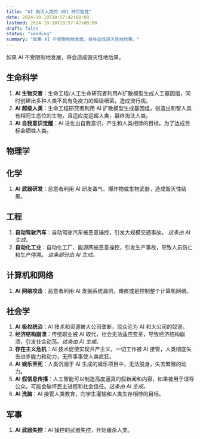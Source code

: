 ```yaml
---
title: "AI 毁灭人类的 101 种可能性"
date: 2024-10-10T10:57:42+08:00
lastmod: 2024-10-10T10:57:42+08:00
draft: false
status: "seeding"
summary: "如果 AI 不受限制地发展，将会造成毁灭性地后果。"
---
```


如果 AI 不受限制地发展，将会造成毁灭性地后果。

## 生命科学

1. **AI 生物灾害**：生命工程/人工生命研究者利用AI扩散模型生成人工基因组，同时创建出多种人类不具有免疫力的超级细菌，造成流行病。
2. **AI 超级人类**：生命工程研究者利用 AI 扩散模型生成基因组，创造出和智人具有相同生态位的生物，且适应度远超人类，最终淘汰人类。
3. **AI 自我意识觉醒**：AI 进化出自我意识，产生和人类相悖的目标。为了达成目标会牺牲人类。
## 物理学

## 化学

1. **AI 武器研发**：恶意者利用 AI 研发毒气、爆炸物或生物武器，造成毁灭性结果。

## 工程

1. **自动驾驶汽车**：自动驾驶汽车被恶意操控，引发大规模交通事故。 *这条由 AI 生成。*
2. **自动化工业**：自动化工厂、能源网被恶意操控，引发生产事故，导致人员伤亡和生产停滞。 *这条部分由 AI 生成。*
## 计算机和网络

1. **AI 网络攻击**：恶意者利用 AI 发掘系统漏洞，瘫痪或是控制整个计算机网络。
## 社会学

1. **AI 极权统治**：AI 技术和资源被大公司垄断，民众沦为 AI 和大公司的奴隶。
2. **经济结构崩溃**：传统职业被 AI 取代，社会无法适应变革，导致经济结构崩溃，引发社会动荡。*这条由 AI 生成。*
3. **存在主义危机**：AI 技术促使实现共产主义，一切工作被 AI 接管，人类彻底失去进步能力和动力，无所事事使人类疯狂。
4. **AI 娱乐至死**：人类沉溺于 AI 生成的娱乐项目中，无法脱身，失去繁殖的动力。
5. **AI 假信息传播**：人工智能可以制造高度逼真的假新闻和内容，如果被用于误导公众，可能会破坏民主进程和社会信任。*这条由 AI 生成。*
6. **AI 洗脑**：AI 接管人类教育，向学生灌输和人类生存相悖的目标。

## 军事

1. **AI 武器失控**：AI 操控的武器失控，开始屠杀人类。